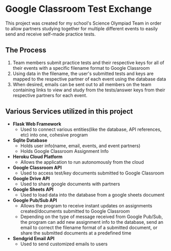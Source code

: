 # Google Classroom Test Exchange
This project was created for my school's Science Olympiad Team in order to allow partners studying together for multiple different events to easily send and receive self-made practice tests.
## The Process
1. Team members submit practice tests and their respective keys for all of their events with a specific filename format to Google Classroom
2. Using data in the filename, the user's submitted tests and keys are mapped to the respective partner of each event using the database data
3. When desired, emails can be sent out to all members on the team containing links to view and study from the tests/answer keys from their respective partners for each event.

## Various Services utilized in this project
- **Flask Web Framework**
  - Used to connect various entities(like the database, API references, etc) into one, cohesive program
- **Sqlite Database**
  - Holds user info(name, email, events, and event partners)
  - Holds Google Classroom Assignment Info
- **Heroku Cloud Platform**
  - Allows the application to run autonomously from the cloud
- **Google Classroom API**
  - Used to access test/key documents submitted to Google Classroom
- **Google Drive API**
  - Used to share google documents with partners
- **Google Sheets API**
  - Used to load data into the database from a google sheets document
- **Google Pub/Sub API**
  - Allows the program to receive instant updates on assignments created/documents submitted to Google Classroom 
  - Depending on the type of message received from Google Pub/Sub, the program can add new assignment info to the database, send an email to correct the filename format of a submitted document, or share the submitted documents at a predefined time
- **Sendgrid Email API**
  - Used to send customized emails to users



